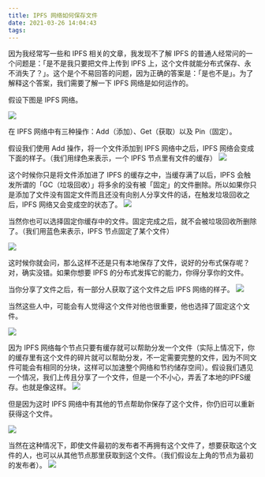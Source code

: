 ```yaml
---
title: IPFS 网络如何保存文件
date: 2021-03-26 14:04:43
tags:
---
```


因为我经常写一些和 IPFS 相关的文章，我发现不了解 IPFS 的普通人经常问的一个问题是：「是不是我只要把文件上传到 IPFS 上，这个文件就能分布式保存、永不消失了？」。这个是个不易回答的问题，因为正确的答案是：「是也不是」。为了解释这个答案，我们需要了解一下 IPFS 网络是如何运作的。

假设下图是 IPFS 网络。

![](how-ipfs-save-files/empty_network.png)

在 IPFS 网络中有三种操作：Add（添加）、Get（获取）以及 Pin（固定）。

假设我们使用 Add 操作，将一个文件添加到 IPFS 网络中之后，IPFS 网络会变成下面的样子。（我们用绿色来表示，一个 IPFS 节点里有文件的缓存）
![](how-ipfs-save-files/added_network.png)

这个时候你只是将文件添加进了 IPFS 的缓存之中，当缓存满了以后，IPFS 会触发所谓的「GC（垃圾回收）」将多余的没有被「固定」的文件删除。所以如果你只是添加了文件没有固定文件而且还没有向别人分享文件的话，在触发垃圾回收之后，IPFS 网络又会变成空的状态了。
![](how-ipfs-save-files/empty_network.png)

当然你也可以选择固定你缓存中的文件。固定完成之后，就不会被垃圾回收所删除了。（我们用蓝色来表示，IPFS 节点固定了某个文件）

![](how-ipfs-save-files/pined_network.png)

这时候你就会问，那么这样不还是只有本地保存了文件，说好的分布式保存呢？对，确实没错。如果你想要 IPFS 的分布式发挥它的能力，你得分享你的文件。

当你分享了文件之后，有一部分人获取了这个文件之后 IPFS 网络的样子。
![](how-ipfs-save-files/shared_network.png)

当然这些人中，可能会有人觉得这个文件对他也很重要，他也选择了固定这个文件。

![](how-ipfs-save-files/shared_and_pined_network.png)

因为 IPFS 网络每个节点只要有缓存就可以帮助分发一个文件（实际上情况下，你的缓存里有这个文件的碎片就可以帮助分发，不一定需要完整的文件，因为不同文件可能会有相同的分块，这样可以加速整个网络和节约储存空间）。假设我们遇见一个情况，我们上传且分享了一个文件，但是一个不小心，弄丢了本地的IPFS缓存。也就是像这样。
![](how-ipfs-save-files/lost_network.png)

但是因为这时 IPFS 网络中有其他的节点帮助你保存了这个文件，你仍旧可以重新获得这个文件。

![](how-ipfs-save-files/fetched_network.png)

当然在这种情况下，即使文件最初的发布者不再拥有这个文件了，想要获取这个文件的人，也可以从其他节点那里获取到这个文件。（我们假设左上角的节点为最初的发布者）。
![](how-ipfs-save-files/other_nodes_network.png)